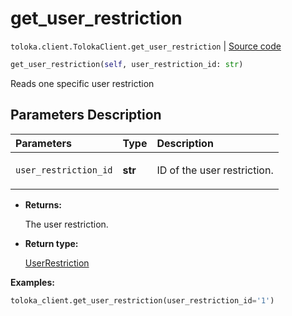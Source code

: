 # get_user_restriction
`toloka.client.TolokaClient.get_user_restriction` | [Source code](https://github.com/Toloka/toloka-kit/blob/v0.1.24/src/client/__init__.py#L44)

```python
get_user_restriction(self, user_restriction_id: str)
```

Reads one specific user restriction

## Parameters Description

| Parameters | Type | Description |
| :----------| :----| :-----------|
`user_restriction_id`|**str**|<p>ID of the user restriction.</p>

* **Returns:**

  The user restriction.

* **Return type:**

  [UserRestriction](toloka.client.user_restriction.UserRestriction.md)

**Examples:**

```python
toloka_client.get_user_restriction(user_restriction_id='1')
```
